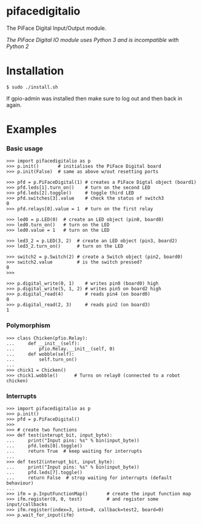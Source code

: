 pifacedigitalio
===============

The PiFace Digital Input/Output module.

*The PiFace Digital IO module uses Python 3 and is incompatible with Python 2*

Installation
============
    $ sudo ./install.sh

If gpio-admin was installed then make sure to log out and then back in again.

Examples
=======
### Basic usage

    >>> import pifacedigitalio as p
    >>> p.init()       # initialises the PiFace Digital board 
    >>> p.init(False)  # same as above w/out resetting ports
    
    >>> pfd = p.PiFaceDigital(1) # creates a PiFace Digtal object (board1)
    >>> pfd.leds[1].turn_on()    # turn on the second LED
    >>> pfd.leds[2].toggle()     # toggle third LED
    >>> pfd.switches[3].value    # check the status of switch3
    0
    >>> pfd.relays[0].value = 1  # turn on the first relay

    >>> led0 = p.LED(0)  # create an LED object (pin0, board0)
    >>> led0.turn_on()   # turn on the LED
    >>> led0.value = 1   # turn on the LED

    >>> led3_2 = p.LED(3, 2)  # create an LED object (pin3, board2)
    >>> led3_2.turn_on()      # turn on the LED

    >>> switch2 = p.Switch(2) # create a Switch object (pin2, board0)
    >>> switch2.value         # is the switch pressed?
    0
    >>>

    >>> p.digital_write(0, 1)    # writes pin0 (board0) high
    >>> p.digital_write(5, 1, 2) # writes pin5 on board2 high
    >>> p.digital_read(4)        # reads pin4 (on board0)
    0
    >>> p.digital_read(2, 3)     # reads pin2 (on board3)
    1

### Polymorphism
    >>> class Chicken(pfio.Relay):
    ...     def __init__(self):
    ...         pfio.Relay.__init__(self, 0)
    ...     def wobble(self):
    ...         self.turn_on()
    ...
    >>> chick1 = Chicken()
    >>> chick1.wobble()      # Turns on relay0 (connected to a robot chicken)

### Interrupts
    >>> import pifacedigitalio as p
    >>> p.init()
    >>> pfd = p.PiFaceDigital()
    >>>
    >>> # create two functions
    >>> def test(interupt_bit, input_byte):
    ...     print("Input pins: %s" % bin(input_byte))
    ...     pfd.leds[0].toggle()
    ...     return True  # keep waiting for interrupts
    ...
    >>> def test2(interupt_bit, input_byte):
    ...     print("Input pins: %s" % bin(input_byte))
    ...     pfd.leds[7].toggle()
    ...     return False  # strop waiting for interrupts (default behaviour)
    ...
    >>> ifm = p.InputFunctionMap()       # create the input function map
    >>> ifm.register(0, 0, test)         # and register some input/callbacks
    >>> ifm.register(index=3, into=0, callback=test2, board=0)
    >>> p.wait_for_input(ifm)
